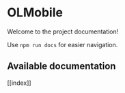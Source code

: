 # OLMobile

Welcome to the project documentation!

Use `npm run docs` for easier navigation.

## Available documentation

[[index]]
